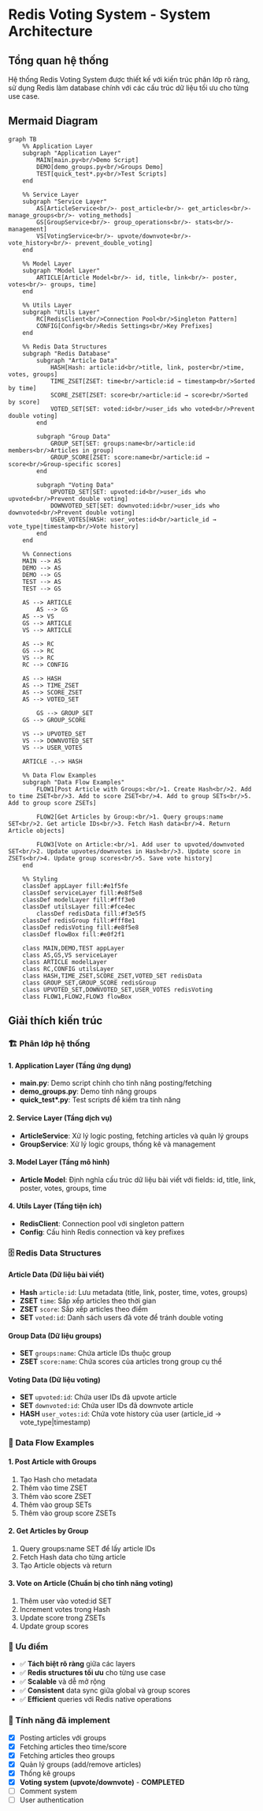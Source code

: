 # Redis Voting System - System Architecture

## Tổng quan hệ thống

Hệ thống Redis Voting System được thiết kế với kiến trúc phân lớp rõ ràng, sử dụng Redis làm database chính với các cấu trúc dữ liệu tối ưu cho từng use case.

## Mermaid Diagram

```mermaid
graph TB
    %% Application Layer
    subgraph "Application Layer"
        MAIN[main.py<br/>Demo Script]
        DEMO[demo_groups.py<br/>Groups Demo]
        TEST[quick_test*.py<br/>Test Scripts]
    end

    %% Service Layer
    subgraph "Service Layer"
        AS[ArticleService<br/>- post_article<br/>- get_articles<br/>- manage_groups<br/>- voting_methods]
        GS[GroupService<br/>- group_operations<br/>- stats<br/>- management]
        VS[VotingService<br/>- upvote/downvote<br/>- vote_history<br/>- prevent_double_voting]
    end

    %% Model Layer
    subgraph "Model Layer"
        ARTICLE[Article Model<br/>- id, title, link<br/>- poster, votes<br/>- groups, time]
    end

    %% Utils Layer
    subgraph "Utils Layer"
        RC[RedisClient<br/>Connection Pool<br/>Singleton Pattern]
        CONFIG[Config<br/>Redis Settings<br/>Key Prefixes]
    end

    %% Redis Data Structures
    subgraph "Redis Database"
        subgraph "Article Data"
            HASH[Hash: article:id<br/>title, link, poster<br/>time, votes, groups]
            TIME_ZSET[ZSET: time<br/>article:id → timestamp<br/>Sorted by time]
            SCORE_ZSET[ZSET: score<br/>article:id → score<br/>Sorted by score]
            VOTED_SET[SET: voted:id<br/>user_ids who voted<br/>Prevent double voting]
        end

        subgraph "Group Data"
            GROUP_SET[SET: groups:name<br/>article:id members<br/>Articles in group]
            GROUP_SCORE[ZSET: score:name<br/>article:id → score<br/>Group-specific scores]
        end

        subgraph "Voting Data"
            UPVOTED_SET[SET: upvoted:id<br/>user_ids who upvoted<br/>Prevent double voting]
            DOWNVOTED_SET[SET: downvoted:id<br/>user_ids who downvoted<br/>Prevent double voting]
            USER_VOTES[HASH: user_votes:id<br/>article_id → vote_type|timestamp<br/>Vote history]
        end
    end

    %% Connections
    MAIN --> AS
    DEMO --> AS
    DEMO --> GS
    TEST --> AS
    TEST --> GS

    AS --> ARTICLE
        AS --> GS
    AS --> VS
    GS --> ARTICLE
    VS --> ARTICLE

    AS --> RC
    GS --> RC
    VS --> RC
    RC --> CONFIG

    AS --> HASH
    AS --> TIME_ZSET
    AS --> SCORE_ZSET
    AS --> VOTED_SET

        GS --> GROUP_SET
    GS --> GROUP_SCORE

    VS --> UPVOTED_SET
    VS --> DOWNVOTED_SET
    VS --> USER_VOTES

    ARTICLE -.-> HASH

    %% Data Flow Examples
    subgraph "Data Flow Examples"
        FLOW1[Post Article with Groups:<br/>1. Create Hash<br/>2. Add to time ZSET<br/>3. Add to score ZSET<br/>4. Add to group SETs<br/>5. Add to group score ZSETs]

        FLOW2[Get Articles by Group:<br/>1. Query groups:name SET<br/>2. Get article IDs<br/>3. Fetch Hash data<br/>4. Return Article objects]

        FLOW3[Vote on Article:<br/>1. Add user to upvoted/downvoted SET<br/>2. Update upvotes/downvotes in Hash<br/>3. Update score in ZSETs<br/>4. Update group scores<br/>5. Save vote history]
    end

    %% Styling
    classDef appLayer fill:#e1f5fe
    classDef serviceLayer fill:#e8f5e8
    classDef modelLayer fill:#fff3e0
    classDef utilsLayer fill:#fce4ec
        classDef redisData fill:#f3e5f5
    classDef redisGroup fill:#fff8e1
    classDef redisVoting fill:#e8f5e8
    classDef flowBox fill:#e0f2f1

    class MAIN,DEMO,TEST appLayer
    class AS,GS,VS serviceLayer
    class ARTICLE modelLayer
    class RC,CONFIG utilsLayer
    class HASH,TIME_ZSET,SCORE_ZSET,VOTED_SET redisData
    class GROUP_SET,GROUP_SCORE redisGroup
    class UPVOTED_SET,DOWNVOTED_SET,USER_VOTES redisVoting
    class FLOW1,FLOW2,FLOW3 flowBox
```

## Giải thích kiến trúc

### 🏗️ Phân lớp hệ thống

#### 1. Application Layer (Tầng ứng dụng)

- **main.py**: Demo script chính cho tính năng posting/fetching
- **demo_groups.py**: Demo tính năng groups
- **quick_test\*.py**: Test scripts để kiểm tra tính năng

#### 2. Service Layer (Tầng dịch vụ)

- **ArticleService**: Xử lý logic posting, fetching articles và quản lý groups
- **GroupService**: Xử lý logic groups, thống kê và management

#### 3. Model Layer (Tầng mô hình)

- **Article Model**: Định nghĩa cấu trúc dữ liệu bài viết với fields: id, title, link, poster, votes, groups, time

#### 4. Utils Layer (Tầng tiện ích)

- **RedisClient**: Connection pool với singleton pattern
- **Config**: Cấu hình Redis connection và key prefixes

### 🗄️ Redis Data Structures

#### Article Data (Dữ liệu bài viết)

- **Hash** `article:id`: Lưu metadata (title, link, poster, time, votes, groups)
- **ZSET** `time`: Sắp xếp articles theo thời gian
- **ZSET** `score`: Sắp xếp articles theo điểm
- **SET** `voted:id`: Danh sách users đã vote để tránh double voting

#### Group Data (Dữ liệu groups)

- **SET** `groups:name`: Chứa article IDs thuộc group
- **ZSET** `score:name`: Chứa scores của articles trong group cụ thể

#### Voting Data (Dữ liệu voting)

- **SET** `upvoted:id`: Chứa user IDs đã upvote article
- **SET** `downvoted:id`: Chứa user IDs đã downvote article
- **HASH** `user_votes:id`: Chứa vote history của user (article_id → vote_type|timestamp)

### 🔄 Data Flow Examples

#### 1. Post Article with Groups

1. Tạo Hash cho metadata
2. Thêm vào time ZSET
3. Thêm vào score ZSET
4. Thêm vào group SETs
5. Thêm vào group score ZSETs

#### 2. Get Articles by Group

1. Query groups:name SET để lấy article IDs
2. Fetch Hash data cho từng article
3. Tạo Article objects và return

#### 3. Vote on Article (Chuẩn bị cho tính năng voting)

1. Thêm user vào voted:id SET
2. Increment votes trong Hash
3. Update score trong ZSETs
4. Update group scores

### 🎯 Ưu điểm

- ✅ **Tách biệt rõ ràng** giữa các layers
- ✅ **Redis structures tối ưu** cho từng use case
- ✅ **Scalable** và dễ mở rộng
- ✅ **Consistent** data sync giữa global và group scores
- ✅ **Efficient** queries với Redis native operations

### 🚀 Tính năng đã implement

- [x] Posting articles với groups
- [x] Fetching articles theo time/score
- [x] Fetching articles theo groups
- [x] Quản lý groups (add/remove articles)
- [x] Thống kê groups
- [x] **Voting system (upvote/downvote)** - **COMPLETED**
- [ ] Comment system
- [ ] User authentication

